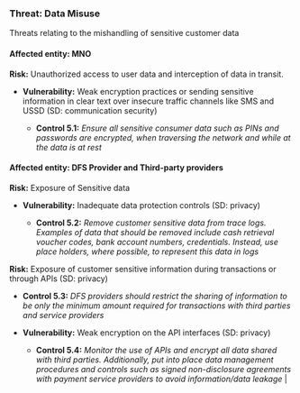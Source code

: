 
### Threat: Data Misuse
Threats relating to the mishandling of sensitive customer data

#### Affected entity: MNO

**Risk:** Unauthorized access to user data and interception of data in transit.

* **Vulnerability:**  Weak encryption practices or sending sensitive information in clear text over insecure traffic channels like SMS and USSD (SD: communication security)

  * **Control 5.1:** _Ensure all sensitive consumer data such as PINs and passwords are encrypted, when traversing the network and while at the data is at rest_

#### Affected entity: DFS Provider and Third-party providers 

**Risk:** Exposure of Sensitive data 

* **Vulnerability:** Inadequate data protection controls (SD: privacy)

  * **Control 5.2:** _Remove customer sensitive data from trace logs. Examples of data that should be removed include cash retrieval voucher codes, bank account numbers, credentials. Instead, use place holders, where possible, to represent this data in logs_

**Risk:**  Exposure of customer sensitive information during transactions or through APIs (SD: privacy)
  
* **Control 5.3:** _DFS providers should restrict the sharing of information to be only the minimum amount required for transactions with third parties and service providers_

* **Vulnerability:** Weak encryption on the API interfaces (SD: privacy)
  * **Control 5.4:** _Monitor the use of APIs and encrypt all data shared with third parties. Additionally, put into place data management procedures and controls such as signed non-disclosure agreements with payment service providers to avoid information/data leakage_
|
